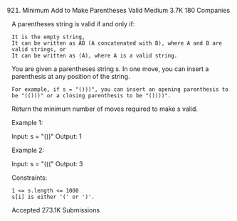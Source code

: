 921. Minimum Add to Make Parentheses Valid
Medium
3.7K
180
Companies

A parentheses string is valid if and only if:

    It is the empty string,
    It can be written as AB (A concatenated with B), where A and B are valid strings, or
    It can be written as (A), where A is a valid string.

You are given a parentheses string s. In one move, you can insert a parenthesis at any position of the string.

    For example, if s = "()))", you can insert an opening parenthesis to be "(()))" or a closing parenthesis to be "())))".

Return the minimum number of moves required to make s valid.

 

Example 1:

Input: s = "())"
Output: 1

Example 2:

Input: s = "((("
Output: 3

 

Constraints:

    1 <= s.length <= 1000
    s[i] is either '(' or ')'.

Accepted
273.1K
Submissions

